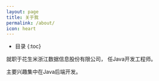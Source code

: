 ```yaml
---
layout: page
title: 关于我
permalink: /about/
icon: heart
---
```


* 目录
{:toc}



就职于花生米浙江数据信息股份有限公司， 任Java开发工程师。

主要兴趣集中在Java后端开发。
